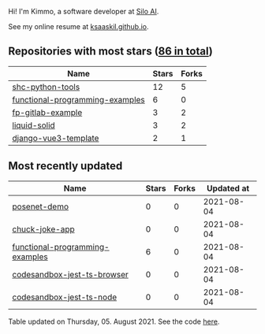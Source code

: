 Hi! I'm Kimmo, a software developer at [Silo AI](https://silo.ai/).

See my online resume at [ksaaskil.github.io](https://ksaaskil.github.io).

<!-- repositories starts -->

## Repositories with most stars ([86 in total](https://github.com/ksaaskil?tab=repositories))
| Name        | Stars           | Forks  |
| ------------- |-------------| -----|
|[shc-python-tools](https://github.com/ksaaskil/shc-python-tools)|12|5
|[functional-programming-examples](https://github.com/ksaaskil/functional-programming-examples)|6|0
|[fp-gitlab-example](https://github.com/ksaaskil/fp-gitlab-example)|3|2
|[liquid-solid](https://github.com/ksaaskil/liquid-solid)|3|2
|[django-vue3-template](https://github.com/ksaaskil/django-vue3-template)|2|1

<!-- repositories ends -->
<!-- recent_repositories starts -->

## Most recently updated
| Name        | Stars           | Forks  | Updated at
| ------------- |-------------| -----|-----|
|[posenet-demo](https://github.com/ksaaskil/posenet-demo)|0|0|2021-08-04
|[chuck-joke-app](https://github.com/ksaaskil/chuck-joke-app)|0|0|2021-08-04
|[functional-programming-examples](https://github.com/ksaaskil/functional-programming-examples)|6|0|2021-08-04
|[codesandbox-jest-ts-browser](https://github.com/ksaaskil/codesandbox-jest-ts-browser)|0|0|2021-08-04
|[codesandbox-jest-ts-node](https://github.com/ksaaskil/codesandbox-jest-ts-node)|0|0|2021-08-04

<!-- recent_repositories ends -->
<!-- updated_at starts -->
Table updated on Thursday, 05. August 2021. See the code [here](https://github.com/ksaaskil/ksaaskil).
<!-- updated_at ends -->
